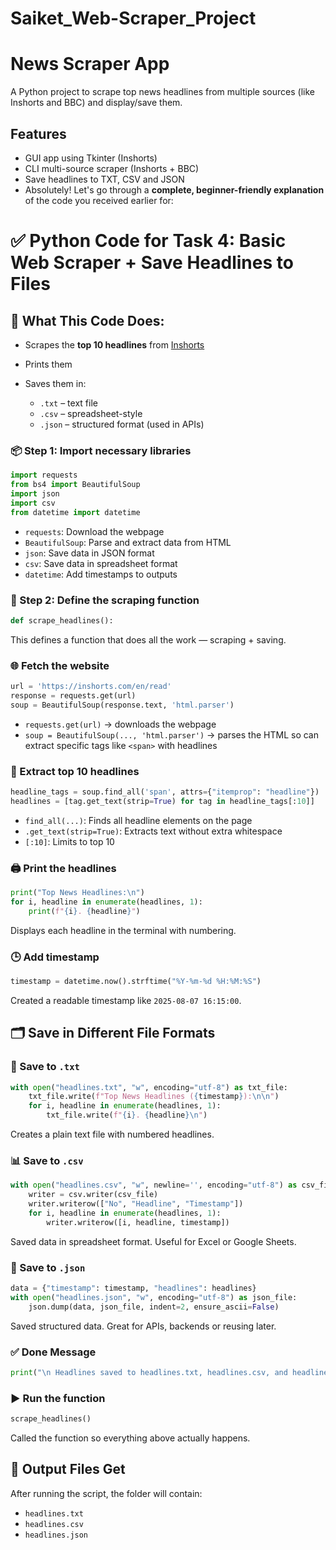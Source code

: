 # Saiket_Web-Scraper_Project

#  News Scraper App

A Python project to scrape top news headlines from multiple sources (like Inshorts and BBC) and display/save them.

## Features
- GUI app using Tkinter (Inshorts)
- CLI multi-source scraper (Inshorts + BBC)
- Save headlines to TXT, CSV and JSON
- Absolutely! Let's go through a **complete, beginner-friendly explanation** of the code you received earlier for:


# ✅ **Python Code for Task 4: Basic Web Scraper + Save Headlines to Files**

## 📌 What This Code Does:

* Scrapes the **top 10 headlines** from [Inshorts](https://inshorts.com/en/read)
* Prints them
* Saves them in:

  * `.txt` – text file
  * `.csv` – spreadsheet-style
  * `.json` – structured format (used in APIs)


### 📦 Step 1: Import necessary libraries

```python
import requests
from bs4 import BeautifulSoup
import json
import csv
from datetime import datetime
```

* `requests`: Download the webpage
* `BeautifulSoup`: Parse and extract data from HTML
* `json`: Save data in JSON format
* `csv`: Save data in spreadsheet format
* `datetime`: Add timestamps to outputs


### 🔎 Step 2: Define the scraping function

```python
def scrape_headlines():
```

This defines a function that does all the work — scraping + saving.

### 🌐 Fetch the website

```python
url = 'https://inshorts.com/en/read'
response = requests.get(url)
soup = BeautifulSoup(response.text, 'html.parser')
```

* `requests.get(url)` → downloads the webpage
* `soup = BeautifulSoup(..., 'html.parser')` → parses the HTML so  can extract specific tags like `<span>` with headlines


### 📰 Extract top 10 headlines

```python
headline_tags = soup.find_all('span', attrs={"itemprop": "headline"})
headlines = [tag.get_text(strip=True) for tag in headline_tags[:10]]
```

* `find_all(...)`: Finds all headline elements on the page
* `.get_text(strip=True)`: Extracts text without extra whitespace
* `[:10]`: Limits to top 10

### 🖨 Print the headlines

```python
print("Top News Headlines:\n")
for i, headline in enumerate(headlines, 1):
    print(f"{i}. {headline}")
```

Displays each headline in the terminal with numbering.

### 🕒 Add timestamp

```python
timestamp = datetime.now().strftime("%Y-%m-%d %H:%M:%S")
```

Created a readable timestamp like `2025-08-07 16:15:00`.

## 🗂 Save in Different File Formats

### 📝 Save to `.txt`

```python
with open("headlines.txt", "w", encoding="utf-8") as txt_file:
    txt_file.write(f"Top News Headlines ({timestamp}):\n\n")
    for i, headline in enumerate(headlines, 1):
        txt_file.write(f"{i}. {headline}\n")
```

Creates a plain text file with numbered headlines.

### 📊 Save to `.csv`

```python
with open("headlines.csv", "w", newline='', encoding="utf-8") as csv_file:
    writer = csv.writer(csv_file)
    writer.writerow(["No", "Headline", "Timestamp"])
    for i, headline in enumerate(headlines, 1):
        writer.writerow([i, headline, timestamp])
```

Saved data in spreadsheet format. Useful for Excel or Google Sheets.


### 🧾 Save to `.json`

```python
data = {"timestamp": timestamp, "headlines": headlines}
with open("headlines.json", "w", encoding="utf-8") as json_file:
    json.dump(data, json_file, indent=2, ensure_ascii=False)
```

Saved structured data. Great for APIs, backends or reusing later.


### ✅ Done Message

```python
print("\n Headlines saved to headlines.txt, headlines.csv, and headlines.json")
```


### ▶ Run the function

```python
scrape_headlines()
```

Called the function so everything above actually happens.


## 📂 Output Files  Get

After running the script, the folder will contain:

* `headlines.txt`
* `headlines.csv`
* `headlines.json`





